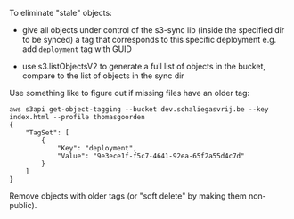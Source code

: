 
To eliminate "stale" objects:

- give all objects under control of the s3-sync lib (inside the specified dir to be synced) a tag that corresponds to this specific deployment
e.g. add `deployment` tag with GUID


- use s3.listObjectsV2 to generate a full list of objects in the bucket, compare to the list of objects in the sync dir

Use something like to figure out if missing files have an older tag:
```
aws s3api get-object-tagging --bucket dev.schaliegasvrij.be --key index.html --profile thomasgoorden
{
    "TagSet": [
        {
            "Key": "deployment",
            "Value": "9e3ece1f-f5c7-4641-92ea-65f2a55d4c7d"
        }
    ]
}
```

Remove objects with older tags (or "soft delete" by making them non-public).

